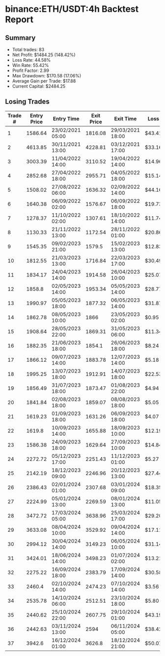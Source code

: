 # binance:ETH/USDT:4h Backtest Report

## Summary

- Total trades: 83
- Net Profit: $1484.25 (148.42%)
- Loss Rate: 44.58%
- Win Rate: 55.42%
- Profit Factor: 2.99
- Max Drawdown: $170.58 (17.06%)
- Average Gain per Trade: $17.88
- Current Capital: $2484.25

## Losing Trades

| Trade # | Entry Price | Entry Time | Exit Price | Exit Time | Loss |
|---------|-------------|------------|------------|-----------|------|
| 1 | 1586.64 | 23/02/2021 05:00 | 1816.08 | 29/03/2021 18:00 | $43.41 |
| 2 | 4613.85 | 30/11/2021 13:00 | 4228.81 | 03/12/2021 17:00 | $33.16 |
| 3 | 3003.39 | 11/04/2022 14:00 | 3110.52 | 19/04/2022 14:00 | $14.96 |
| 4 | 2852.68 | 27/04/2022 18:00 | 2955.71 | 04/05/2022 18:00 | $15.14 |
| 5 | 1508.02 | 27/08/2022 06:00 | 1636.32 | 02/09/2022 14:00 | $44.16 |
| 6 | 1640.38 | 06/09/2022 02:00 | 1576.67 | 06/09/2022 18:00 | $19.73 |
| 7 | 1278.37 | 11/10/2022 02:00 | 1307.61 | 18/10/2022 14:00 | $11.74 |
| 8 | 1130.33 | 21/11/2022 13:00 | 1172.54 | 28/11/2022 01:00 | $20.86 |
| 9 | 1545.35 | 09/02/2023 21:00 | 1579.5 | 15/02/2023 13:00 | $12.83 |
| 10 | 1812.55 | 21/03/2023 13:00 | 1716.84 | 22/03/2023 17:00 | $30.49 |
| 11 | 1834.17 | 24/04/2023 14:00 | 1914.58 | 26/04/2023 10:00 | $25.07 |
| 12 | 1858.8 | 02/05/2023 14:00 | 1953.34 | 05/05/2023 14:00 | $28.77 |
| 13 | 1990.97 | 05/05/2023 18:00 | 1877.32 | 06/05/2023 14:00 | $31.87 |
| 14 | 1862.78 | 08/05/2023 10:00 | 1866 | 23/05/2023 02:00 | $0.95 |
| 15 | 1908.64 | 28/05/2023 22:00 | 1869.31 | 31/05/2023 06:00 | $11.34 |
| 16 | 1882.35 | 21/06/2023 18:00 | 1854.1 | 26/06/2023 18:00 | $8.24 |
| 17 | 1866.12 | 09/07/2023 14:00 | 1883.78 | 12/07/2023 14:00 | $5.18 |
| 18 | 1995.25 | 13/07/2023 18:00 | 1912.91 | 14/07/2023 18:00 | $22.53 |
| 19 | 1856.49 | 31/07/2023 18:00 | 1873.47 | 01/08/2023 22:00 | $4.94 |
| 20 | 1841.84 | 02/08/2023 18:00 | 1859.07 | 08/08/2023 18:00 | $5.05 |
| 21 | 1619.23 | 01/09/2023 18:00 | 1631.26 | 06/09/2023 18:00 | $4.07 |
| 22 | 1619.8 | 10/09/2023 14:00 | 1655.88 | 18/09/2023 10:00 | $12.19 |
| 23 | 1586.38 | 24/09/2023 18:00 | 1629.64 | 27/09/2023 10:00 | $14.84 |
| 24 | 2272.72 | 05/12/2023 17:00 | 2251.43 | 11/12/2023 01:00 | $5.27 |
| 25 | 2142.19 | 18/12/2023 09:00 | 2246.96 | 20/12/2023 13:00 | $27.44 |
| 26 | 2386.43 | 02/01/2024 01:00 | 2307.68 | 03/01/2024 09:00 | $18.35 |
| 27 | 2224.99 | 05/01/2024 13:00 | 2269.59 | 08/01/2024 13:00 | $11.05 |
| 28 | 3472.72 | 17/03/2024 05:00 | 3638.96 | 25/03/2024 17:00 | $29.20 |
| 29 | 3633.08 | 08/04/2024 10:00 | 3529.92 | 09/04/2024 14:00 | $17.11 |
| 30 | 2994.12 | 30/04/2024 14:00 | 3149.23 | 06/05/2024 10:00 | $31.14 |
| 31 | 3424.01 | 18/06/2024 14:00 | 3498.23 | 01/07/2024 02:00 | $13.21 |
| 32 | 2275.22 | 16/09/2024 18:00 | 2383.79 | 17/09/2024 14:00 | $30.58 |
| 33 | 2460.4 | 02/10/2024 14:00 | 2474.23 | 07/10/2024 14:00 | $3.56 |
| 34 | 2535.78 | 14/10/2024 06:00 | 2512.51 | 23/10/2024 18:00 | $5.80 |
| 35 | 2440.62 | 25/10/2024 22:00 | 2607.75 | 29/10/2024 01:00 | $43.19 |
| 36 | 2442.63 | 03/11/2024 13:00 | 2594 | 06/11/2024 05:00 | $38.42 |
| 37 | 3942.6 | 16/12/2024 01:00 | 3626.8 | 18/12/2024 21:00 | $50.07 |
